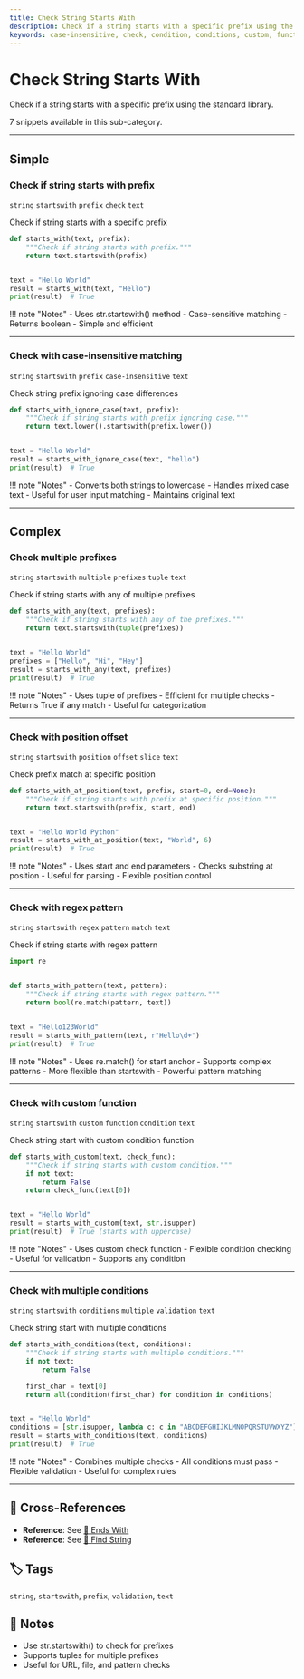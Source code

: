 ```yaml
---
title: Check String Starts With
description: Check if a string starts with a specific prefix using the standard library.
keywords: case-insensitive, check, condition, conditions, custom, function, match, multiple, offset, pattern, position, prefix, prefixes, regex, slice, startswith, string, text, tuple, validation
---
```


# Check String Starts With

Check if a string starts with a specific prefix using the standard library.

7 snippets available in this sub-category.

---

## Simple

###  Check if string starts with prefix

`string` `startswith` `prefix` `check` `text`

Check if string starts with a specific prefix

```python
def starts_with(text, prefix):
    """Check if string starts with prefix."""
    return text.startswith(prefix)


text = "Hello World"
result = starts_with(text, "Hello")
print(result)  # True
```

!!! note "Notes"
    - Uses str.startswith() method
    - Case-sensitive matching
    - Returns boolean
    - Simple and efficient

<hr class="snippet-divider">

### Check with case-insensitive matching

`string` `startswith` `prefix` `case-insensitive` `text`

Check string prefix ignoring case differences

```python
def starts_with_ignore_case(text, prefix):
    """Check if string starts with prefix ignoring case."""
    return text.lower().startswith(prefix.lower())


text = "Hello World"
result = starts_with_ignore_case(text, "hello")
print(result)  # True
```

!!! note "Notes"
    - Converts both strings to lowercase
    - Handles mixed case text
    - Useful for user input matching
    - Maintains original text

<hr class="snippet-divider">

## Complex

###  Check multiple prefixes

`string` `startswith` `multiple` `prefixes` `tuple` `text`

Check if string starts with any of multiple prefixes

```python
def starts_with_any(text, prefixes):
    """Check if string starts with any of the prefixes."""
    return text.startswith(tuple(prefixes))


text = "Hello World"
prefixes = ["Hello", "Hi", "Hey"]
result = starts_with_any(text, prefixes)
print(result)  # True
```

!!! note "Notes"
    - Uses tuple of prefixes
    - Efficient for multiple checks
    - Returns True if any match
    - Useful for categorization

<hr class="snippet-divider">

### Check with position offset

`string` `startswith` `position` `offset` `slice` `text`

Check prefix match at specific position

```python
def starts_with_at_position(text, prefix, start=0, end=None):
    """Check if string starts with prefix at specific position."""
    return text.startswith(prefix, start, end)


text = "Hello World Python"
result = starts_with_at_position(text, "World", 6)
print(result)  # True
```

!!! note "Notes"
    - Uses start and end parameters
    - Checks substring at position
    - Useful for parsing
    - Flexible position control

<hr class="snippet-divider">

### Check with regex pattern

`string` `startswith` `regex` `pattern` `match` `text`

Check if string starts with regex pattern

```python
import re


def starts_with_pattern(text, pattern):
    """Check if string starts with regex pattern."""
    return bool(re.match(pattern, text))


text = "Hello123World"
result = starts_with_pattern(text, r"Hello\d+")
print(result)  # True
```

!!! note "Notes"
    - Uses re.match() for start anchor
    - Supports complex patterns
    - More flexible than startswith
    - Powerful pattern matching

<hr class="snippet-divider">

### Check with custom function

`string` `startswith` `custom` `function` `condition` `text`

Check string start with custom condition function

```python
def starts_with_custom(text, check_func):
    """Check if string starts with custom condition."""
    if not text:
        return False
    return check_func(text[0])


text = "Hello World"
result = starts_with_custom(text, str.isupper)
print(result)  # True (starts with uppercase)
```

!!! note "Notes"
    - Uses custom check function
    - Flexible condition checking
    - Useful for validation
    - Supports any condition

<hr class="snippet-divider">

### Check with multiple conditions

`string` `startswith` `conditions` `multiple` `validation` `text`

Check string start with multiple conditions

```python
def starts_with_conditions(text, conditions):
    """Check if string starts with multiple conditions."""
    if not text:
        return False

    first_char = text[0]
    return all(condition(first_char) for condition in conditions)


text = "Hello World"
conditions = [str.isupper, lambda c: c in "ABCDEFGHIJKLMNOPQRSTUVWXYZ"]
result = starts_with_conditions(text, conditions)
print(result)  # True
```

!!! note "Notes"
    - Combines multiple checks
    - All conditions must pass
    - Flexible validation
    - Useful for complex rules

<hr class="snippet-divider">

## 🔗 Cross-References

- **Reference**: See [📂 Ends With](./ends_with.md)
- **Reference**: See [📂 Find String](./find_string.md)

## 🏷️ Tags

`string`, `startswith`, `prefix`, `validation`, `text`

## 📝 Notes

- Use str.startswith() to check for prefixes
- Supports tuples for multiple prefixes
- Useful for URL, file, and pattern checks
